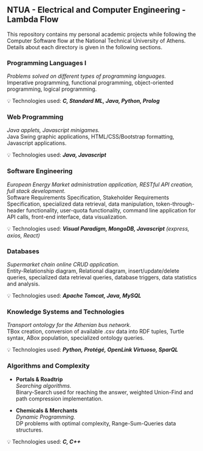 ## NTUA - Electrical and Computer Engineering - Lambda Flow

This repository contains my personal academic projects while following the Computer Software flow at the National Technical University of Athens. Details about each directory is given in the following sections.

### Programming Languages I

_Problems solved on different types of programming languages._  
Imperative programming, functional programming, object-oriented programming, logical programming.

:bulb: Technologies used: **_C, Standard ML, Java, Python, Prolog_**

### Web Programming

_Java applets, Javascript minigames._  
Java Swing graphic applications, HTML/CSS/Bootstrap formatting, Javascript applications.

:bulb: Technologies used: **_Java, Javascript_**

### Software Engineering

_European Energy Market administration application, RESTful API creation, full stack development._  
Software Requirements Specification, Stakeholder Requirements Specification, specialized data retrieval, data manipulation, token-through-header functionality, user-quota functionality, command line application for API calls, front-end interface, data visualization.

:bulb: Technologies used: **_Visual Paradigm, MongoDB, Javascript_** _(express, axios, React)_

### Databases

_Supermarket chain online CRUD application._  
Entity-Relationship diagram, Relational diagram, insert/update/delete queries, specialized data retrieval queries, database triggers, data statistics and analysis.

:bulb: Technologies used: **_Apache Tomcat, Java, MySQL_**

### Knowledge Systems and Technologies

_Transport ontology for the Athenian bus network._  
TBox creation, conversion of available .csv data into RDF tuples, Turtle syntax, ABox population, specialized ontology queries.

:bulb: Technologies used: **_Python, Protégé, OpenLink Virtuoso, SparQL_**

### Algorithms and Complexity

- **Portals & Roadtrip**  
_Searching algorithms._     
Binary-Search used for reaching the answer, weighted Union-Find and path compression implementation. 

- **Chemicals & Merchants**  
_Dynamic Programming._     
DP problems with optimal complexity, Range-Sum-Queries data structures.

:bulb: Technologies used: **_C, C++_**
